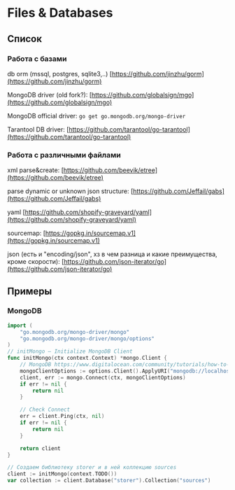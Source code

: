 # Files & Databases

## Список

### Работа с базами

db orm (mssql, postgres, sqlite3,..) [https://github.com/jinzhu/gorm](https://github.com/jinzhu/gorm)

MongoDB driver (old fork?): [https://github.com/globalsign/mgo](https://github.com/globalsign/mgo)

MongoDB official driver: `go get go.mongodb.org/mongo-driver`

Tarantool DB driver: [https://github.com/tarantool/go-tarantool](https://github.com/tarantool/go-tarantool)

### Работа с различными файлами

xml parse\&create: [https://github.com/beevik/etree](https://github.com/beevik/etree)

parse dynamic or unknown json structure: [https://github.com/Jeffail/gabs](https://github.com/Jeffail/gabs)

yaml [https://github.com/shopify-graveyard/yaml](https://github.com/shopify-graveyard/yaml)

sourcemap: [https://gopkg.in/sourcemap.v1](https://gopkg.in/sourcemap.v1)

json (есть и "encoding/json", хз в чем разница и какие преимущества, кроме скорости): [https://github.com/json-iterator/go](https://github.com/json-iterator/go)

## Примеры

### MongoDB

```go
import (
	"go.mongodb.org/mongo-driver/mongo"
	"go.mongodb.org/mongo-driver/mongo/options"
)
// initMongo — Initialize MongoDB Client
func initMongo(ctx context.Context) *mongo.Client {
	// MongoDB https://www.digitalocean.com/community/tutorials/how-to-use-go-with-mongodb-using-the-mongodb-go-driver-ru
	mongoClientOptions := options.Client().ApplyURI("mongodb://localhost:27017/")
	client, err := mongo.Connect(ctx, mongoClientOptions)
	if err != nil {
		return nil
	}

	// Check Connect
	err = client.Ping(ctx, nil)
	if err != nil {
		return nil
	}

	return client
}

// Создаем библиотеку storer и в ней коллекцию sources
client := initMongo(context.TODO())
var collection := client.Database("storer").Collection("sources")
```
